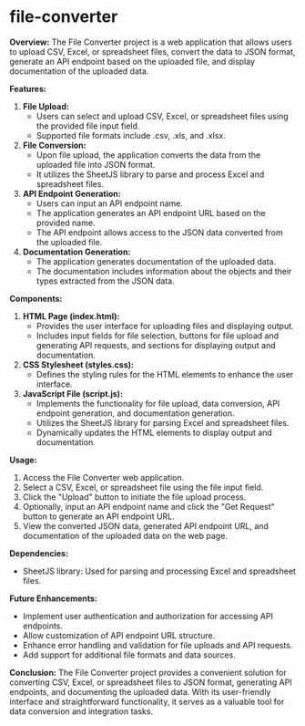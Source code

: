 ﻿# file-converter
**Overview:**
The File Converter project is a web application that allows users to upload CSV, Excel, or spreadsheet files, convert the data to JSON format, generate an API endpoint based on the uploaded file, and display documentation of the uploaded data.

**Features:**

1. **File Upload:**
    - Users can select and upload CSV, Excel, or spreadsheet files using the provided file input field.
    - Supported file formats include .csv, .xls, and .xlsx.
2. **File Conversion:**
    - Upon file upload, the application converts the data from the uploaded file into JSON format.
    - It utilizes the SheetJS library to parse and process Excel and spreadsheet files.
3. **API Endpoint Generation:**
    - Users can input an API endpoint name.
    - The application generates an API endpoint URL based on the provided name.
    - The API endpoint allows access to the JSON data converted from the uploaded file.
4. **Documentation Generation:**
    - The application generates documentation of the uploaded data.
    - The documentation includes information about the objects and their types extracted from the JSON data.

**Components:**

1. **HTML Page (index.html):**
    - Provides the user interface for uploading files and displaying output.
    - Includes input fields for file selection, buttons for file upload and generating API requests, and sections for displaying output and documentation.
2. **CSS Stylesheet (styles.css):**
    - Defines the styling rules for the HTML elements to enhance the user interface.
3. **JavaScript File (script.js):**
    - Implements the functionality for file upload, data conversion, API endpoint generation, and documentation generation.
    - Utilizes the SheetJS library for parsing Excel and spreadsheet files.
    - Dynamically updates the HTML elements to display output and documentation.

**Usage:**

1. Access the File Converter web application.
2. Select a CSV, Excel, or spreadsheet file using the file input field.
3. Click the "Upload" button to initiate the file upload process.
4. Optionally, input an API endpoint name and click the "Get Request" button to generate an API endpoint URL.
5. View the converted JSON data, generated API endpoint URL, and documentation of the uploaded data on the web page.

**Dependencies:**

- SheetJS library: Used for parsing and processing Excel and spreadsheet files.

**Future Enhancements:**

- Implement user authentication and authorization for accessing API endpoints.
- Allow customization of API endpoint URL structure.
- Enhance error handling and validation for file uploads and API requests.
- Add support for additional file formats and data sources.

**Conclusion:**
The File Converter project provides a convenient solution for converting CSV, Excel, or spreadsheet files to JSON format, generating API endpoints, and documenting the uploaded data. With its user-friendly interface and straightforward functionality, it serves as a valuable tool for data conversion and integration tasks.
